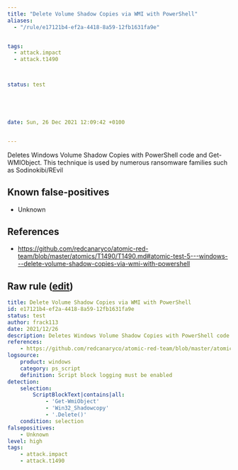 ```yaml
---
title: "Delete Volume Shadow Copies via WMI with PowerShell"
aliases:
  - "/rule/e17121b4-ef2a-4418-8a59-12fb1631fa9e"


tags:
  - attack.impact
  - attack.t1490



status: test





date: Sun, 26 Dec 2021 12:09:42 +0100


---
```


Deletes Windows Volume Shadow Copies with PowerShell code and Get-WMIObject. This technique is used by numerous ransomware families such as Sodinokibi/REvil

<!--more-->


## Known false-positives

* Unknown



## References

* https://github.com/redcanaryco/atomic-red-team/blob/master/atomics/T1490/T1490.md#atomic-test-5---windows---delete-volume-shadow-copies-via-wmi-with-powershell


## Raw rule ([edit](https://github.com/SigmaHQ/sigma/edit/master/rules/windows/powershell/powershell_script/posh_ps_susp_win32_shadowcopy.yml))
```yaml
title: Delete Volume Shadow Copies via WMI with PowerShell
id: e17121b4-ef2a-4418-8a59-12fb1631fa9e
status: test
author: frack113
date: 2021/12/26
description: Deletes Windows Volume Shadow Copies with PowerShell code and Get-WMIObject. This technique is used by numerous ransomware families such as Sodinokibi/REvil
references:
    - https://github.com/redcanaryco/atomic-red-team/blob/master/atomics/T1490/T1490.md#atomic-test-5---windows---delete-volume-shadow-copies-via-wmi-with-powershell
logsource:
    product: windows
    category: ps_script
    definition: Script block logging must be enabled
detection:
    selection:
        ScriptBlockText|contains|all:
            - 'Get-WmiObject'
            - 'Win32_Shadowcopy'
            - '.Delete()' 
    condition: selection
falsepositives:
    - Unknown
level: high
tags:
    - attack.impact
    - attack.t1490

```
